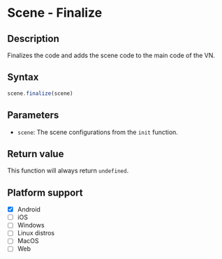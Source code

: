 # Scene - Finalize

## Description

Finalizes the code and adds the scene code to the main code of the VN.

## Syntax

```js
scene.finalize(scene)
```

## Parameters

- `scene`: The scene configurations from the `init` function.

## Return value

This function will always return `undefined`.

## Platform support

- [x] Android
- [ ] iOS
- [ ] Windows
- [ ] Linux distros
- [ ] MacOS
- [ ] Web
